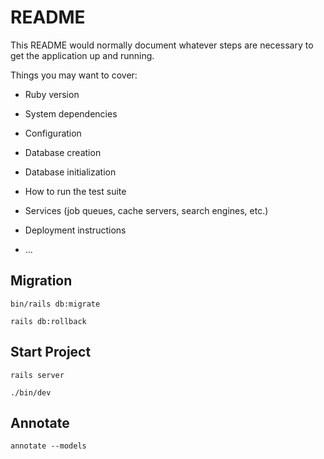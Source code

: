 # README

This README would normally document whatever steps are necessary to get the
application up and running.

Things you may want to cover:

- Ruby version

- System dependencies

- Configuration

- Database creation

- Database initialization

- How to run the test suite

- Services (job queues, cache servers, search engines, etc.)

- Deployment instructions

- ...

## Migration

```
bin/rails db:migrate
```

```
rails db:rollback
```

## Start Project

```
rails server
```

```
./bin/dev
```

## Annotate

```
annotate --models
```
